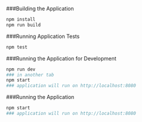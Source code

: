 ###Building the Application
```javascript
npm install
npm run build
```

###Running Application Tests
```javascript
npm test
```

###Running the Application for Development
```bash
npm run dev
### in another tab 
npm start
### application will run on http://localhost:8080
```

###Running the Application
```bash
npm start
### application will run on http://localhost:8080
```
